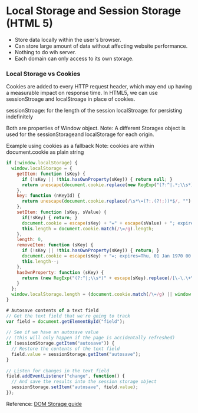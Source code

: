 # Local Storage and Session Storage (HTML 5)
*  Store data locally within the user's browser.
* Can store large amount of data without affecting website performance.
* Nothing to do wih server.
* Each domain can only access to its own storage.

### Local Storage vs Cookies
Cookies are added to every HTTP request header, which may end up having a measurable impact on response time.
In HTML5, we can use sessionStroage and localStroage in place of cookies.

sessionStroage: for the length of the session
localStroage: for persisting indefinitely

Both are properties of Window object.
Note: A different Storages object is used for the sessionStorageand localStorage for each origin.

Example using cookies as a fallback
Note: cookies are within document.cookie as plain string

``` javascript
if (!window.localStorage) {
  window.localStorage = {
    getItem: function (sKey) {
      if (!sKey || !this.hasOwnProperty(sKey)) { return null; }
      return unescape(document.cookie.replace(new RegExp("(?:^|.*;\\s*)" + escape(sKey).replace(/[\-\.\+\*]/g, "\\$&") + "\\s*\\=\\s*((?:[^;](?!;))*[^;]?).*"), "$1"));
    },
    key: function (nKeyId) {
      return unescape(document.cookie.replace(/\s*\=(?:.(?!;))*$/, "").split(/\s*\=(?:[^;](?!;))*[^;]?;\s*/)[nKeyId]);
    },
    setItem: function (sKey, sValue) {
      if(!sKey) { return; }
      document.cookie = escape(sKey) + "=" + escape(sValue) + "; expires=Tue, 19 Jan 2038 03:14:07 GMT; path=/";
      this.length = document.cookie.match(/\=/g).length;
    },
    length: 0,
    removeItem: function (sKey) {
      if (!sKey || !this.hasOwnProperty(sKey)) { return; }
      document.cookie = escape(sKey) + "=; expires=Thu, 01 Jan 1970 00:00:00 GMT; path=/";
      this.length--;
    },
    hasOwnProperty: function (sKey) {
      return (new RegExp("(?:^|;\\s*)" + escape(sKey).replace(/[\-\.\+\*]/g, "\\$&") + "\\s*\\=")).test(document.cookie);
    }
  };
  window.localStorage.length = (document.cookie.match(/\=/g) || window.localStorage).length;
}

# Autosave contents of a text field
// Get the text field that we're going to track
var field = document.getElementById("field");
 
// See if we have an autosave value
// (this will only happen if the page is accidentally refreshed)
if (sessionStorage.getItem("autosave")) {
  // Restore the contents of the text field
  field.value = sessionStorage.getItem("autosave");
}
 
// Listen for changes in the text field
field.addEventListener("change", function() {
  // And save the results into the session storage object
  sessionStorage.setItem("autosave", field.value);
});
```

Reference: [DOM Storage guide](https://developer.mozilla.org/en-US/docs/Web/Guide/API/DOM/Storage)